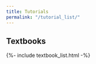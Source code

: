 ```yaml
---
title: Tutorials
permalink: "/tutorial_list/"
---
```


## Textbooks

{%- include textbook_list.html -%}



